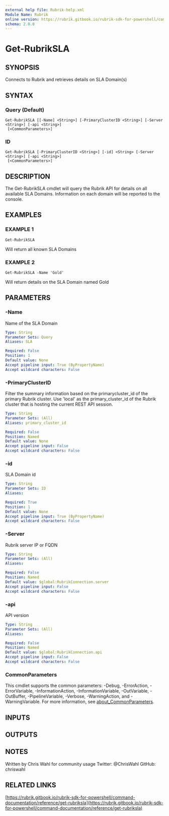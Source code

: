```yaml
---
external help file: Rubrik-help.xml
Module Name: Rubrik
online version: https://rubrik.gitbook.io/rubrik-sdk-for-powershell/command-documentation/reference/get-rubriksla
schema: 2.0.0
---
```


# Get-RubrikSLA

## SYNOPSIS
Connects to Rubrik and retrieves details on SLA Domain(s)

## SYNTAX

### Query (Default)
```
Get-RubrikSLA [[-Name] <String>] [-PrimaryClusterID <String>] [-Server <String>] [-api <String>]
 [<CommonParameters>]
```

### ID
```
Get-RubrikSLA [-PrimaryClusterID <String>] [-id] <String> [-Server <String>] [-api <String>]
 [<CommonParameters>]
```

## DESCRIPTION
The Get-RubrikSLA cmdlet will query the Rubrik API for details on all available SLA Domains.
Information on each domain will be reported to the console.

## EXAMPLES

### EXAMPLE 1
```
Get-RubrikSLA
```

Will return all known SLA Domains

### EXAMPLE 2
```
Get-RubrikSLA -Name 'Gold'
```

Will return details on the SLA Domain named Gold

## PARAMETERS

### -Name
Name of the SLA Domain

```yaml
Type: String
Parameter Sets: Query
Aliases: SLA

Required: False
Position: 1
Default value: None
Accept pipeline input: True (ByPropertyName)
Accept wildcard characters: False
```

### -PrimaryClusterID
Filter the summary information based on the primarycluster_id of the primary Rubrik cluster.
Use 'local' as the primary_cluster_id of the Rubrik cluster that is hosting the current REST API session.

```yaml
Type: String
Parameter Sets: (All)
Aliases: primary_cluster_id

Required: False
Position: Named
Default value: None
Accept pipeline input: False
Accept wildcard characters: False
```

### -id
SLA Domain id

```yaml
Type: String
Parameter Sets: ID
Aliases:

Required: True
Position: 1
Default value: None
Accept pipeline input: True (ByPropertyName)
Accept wildcard characters: False
```

### -Server
Rubrik server IP or FQDN

```yaml
Type: String
Parameter Sets: (All)
Aliases:

Required: False
Position: Named
Default value: $global:RubrikConnection.server
Accept pipeline input: False
Accept wildcard characters: False
```

### -api
API version

```yaml
Type: String
Parameter Sets: (All)
Aliases:

Required: False
Position: Named
Default value: $global:RubrikConnection.api
Accept pipeline input: False
Accept wildcard characters: False
```

### CommonParameters
This cmdlet supports the common parameters: -Debug, -ErrorAction, -ErrorVariable, -InformationAction, -InformationVariable, -OutVariable, -OutBuffer, -PipelineVariable, -Verbose, -WarningAction, and -WarningVariable. For more information, see [about_CommonParameters](http://go.microsoft.com/fwlink/?LinkID=113216).

## INPUTS

## OUTPUTS

## NOTES
Written by Chris Wahl for community usage
Twitter: @ChrisWahl
GitHub: chriswahl

## RELATED LINKS

[https://rubrik.gitbook.io/rubrik-sdk-for-powershell/command-documentation/reference/get-rubriksla](https://rubrik.gitbook.io/rubrik-sdk-for-powershell/command-documentation/reference/get-rubriksla)

